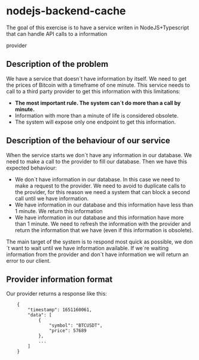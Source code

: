 # nodejs-backend-cache

 
The goal of this exercise is to have a service writen in NodeJS+Typescript that can handle API calls to a information

provider
  

## Description of the problem

We have a service that doesn´t have information by itself. We need to get the prices of Bitcoin with a timeframe of one minute. This service needs to call to a third party provider to get this information with this limitations:

  

-  **The most important rule. The system can´t do more than a call by minute.**
- Information with more than a minute of life is considered obsolete.
- The system will expose only one endpoint to get this information.

## Description of the behaviour of our service

When the service starts we don´t have any information in our database. We need to make a call to the provider to fill our database. Then we have this expected behaviour:
- We don´t have information in our database. In this case we need to make a request to the provider. We need to avoid to duplicate calls to the provider, for this reason we need a system that can block a second call until we have information.
- We have information in our database and this information have less than 1 minute. We return this information
- We have information in our database and this information have more than 1 minute. We need to refresh the information with the provider and return the information that we have (even if this information is obsolete).

The main target of the system is to respond most quick as possible, we don´t want to wait until we have information available. If we´re waiting information from the provider and don´t have information we will return an error to our client.

## Provider information format

Our provider returns a response like this:
```
    {
        "timestamp": 1651160061,
        "data": [
            {
                "symbol": "BTCUSDT",
                "price": 57689
            },
            ...
        ]
    }
```
